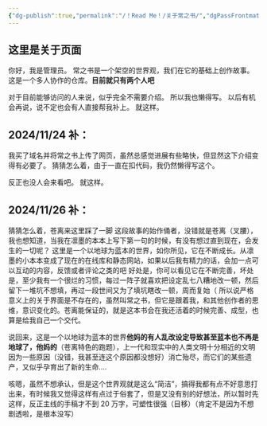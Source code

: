 ```yaml
---
{"dg-publish":true,"permalink":"/！Read Me！/关于常之书/","dgPassFrontmatter":true,"noteIcon":"\\！Read Me！\\others\\data\\svg","created":"2024-11-29T17:48:09.000+08:00","updated":"2024-11-29T17:48:09.000+08:00"}
---
```



## 这里是关于页面

你好，我是管理员。
常之书是一个架空的世界观，我们在它的基础上创作故事。
这是一个多人协作的仓库。**目前就只有两个人吧**

对于目前能够访问的人来说，似乎完全不需要介绍。
所以我也懒得写。
以后有机会再说，说不定也会有人直接帮我补上。
就这样。

## 2024/11/24 补：

我买了域名并将常之书上传了网页，虽然总感觉进展有些略快，但显然这下介绍变得有必要了。
猜猜怎么着，由于一直在扣代码，我仍然懒得写这个。

反正也没人会来看吧。
就这样。

## 2024/11/26 补：
猜猜怎么着，苍离来这里踩了一脚
这段故事的始作俑者，没错就是苍离（叉腰），我也想知道，当我在凛墨的本本上写下第一句的时候，有没有想过直到现在，会发生的一切呢？
这里是一个以地球为蓝本的世界，如你所见，它在不断成长。从凛墨的小本本变成了现在的在线库和静态网站，如果以后我有精力的话，会加一点可以互动的内容，反馈或者评论之类的吧
好处是，你可以看见它在不断完善，坏处是，至少我有一个很烂的习惯，每过一阵子就喜欢把设定乱七八糟地改一顿，然后留下一堆坑不想填，再过一段世间又为了填坑瞎改一顿，周而复始（
所以说严格意义上的关于界面是不存在的，虽然叫常之书，但它是跟着我，和其他创作者的思维，意识变化的。苍离能保证的，就是这本书会在我还活着的时候完善、成型，也算是给我自己一个交代。

说回来，这是一个以地球为蓝本的世界**他妈的有人乱改设定导致甚至蓝本也不再是地球了，他妈的**（苍离特色的跑题），上一代和现实中的人类文明十分相近的文明因为一些原因（没错，我甚至连这个原因都没想好）消亡殆尽，而它们的某些遗产，又似乎孕育出了新的生命....

咳嗯，虽然不想承认，但是这个世界观就是这么“简洁”，搞得我都有点不好意思打出来，有时候我又觉得这样有点过于俗套了，但是又没有别的好想法，所以暂时先这样，反正主线的手稿才不到 20 万字，可塑性很强（目移）（肯定不是因为不想剧透啦，是根本没写）